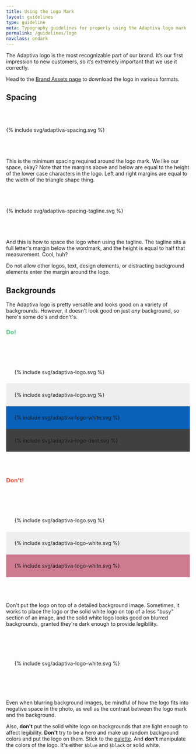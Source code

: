 ```yaml
---
title: Using the Logo Mark
layout: guidelines
type: guideline
meta: Typography guidelines for properly using the Adaptiva logo mark
permalink: /guidelines/logo
navclass: ondark
---
```

The Adaptiva logo is the most recognizable part of our brand. It’s our first impression to new customers, so it’s extremely important that we use it correctly.

Head to the [Brand Assets page]({{site.baseurl}}/assets) to download the logo in various formats.

## Spacing

<div style="margin: 68px 0; overflow: hidden;">
{% include svg/adaptiva-spacing.svg %}
</div>

This is the minimum spacing required around the logo mark. We like our space, okay? Note that the margins above and below are equal to the height of the lower case characters in the logo. Left and right margins are equal to the width of the triangle shape thing.

<div style="margin: 68px 0; overflow: hidden;">
{% include svg/adaptiva-spacing-tagline.svg %}
</div>

And this is how to space the logo when using the tagline. The tagline sits a full letter's margin below the wordmark, and the height is equal to half that measurement. Cool, huh?

Do not allow other logos, text, design elements, or distracting background elements enter the margin around the logo.

## Backgrounds

The Adaptiva logo is pretty versatile and looks good on a variety of backgrounds. However, it doesn't look good on just _any_ background, so here's some do's and don't's.

<h3 style="color: #4dcf83;">Do!</h3>
<div style="margin: 68px 0; overflow: hidden;">
<div class="j-col j-col-6" style="padding: 0;">
<div style="padding: 1.618em;">{% include svg/adaptiva-logo.svg %}</div>
</div>
<div class="j-col j-col-6" style="padding: 0;">
<div style="padding: 1.618em; background: #eee;">{% include svg/adaptiva-logo.svg %}</div>
</div>
<div class="j-col j-col-6" style="padding: 0;">
<div style="padding: 1.618em; background: #0860b8;">{% include svg/adaptiva-logo-white.svg %}</div>
</div>
<div class="j-col j-col-6" style="padding: 0;">
<div style="padding: 1.618em; background: #404041;">{% include svg/adaptiva-logo-dont.svg %}</div>
</div>
</div>

<h3 style="color: #ed4e39;">Don't!</h3>
<div style="margin: 68px 0; overflow: hidden;">
<div class="j-col j-col-6" style="padding: 0;">
<div style="padding: 1.618em; background-image: url('{{site.baseurl}}/assets/img/guidelines/dont-background-1.jpg')">{% include svg/adaptiva-logo.svg %}</div>
</div>
<div class="j-col j-col-6" style="padding: 0;">
<div style="padding: 1.618em; background: #eee;">{% include svg/adaptiva-logo-white.svg %}</div>
</div>
<div class="j-col j-col-6" style="padding: 0;">
<div style="padding: 1.618em; background: #CE7B91;">{% include svg/adaptiva-logo-white.svg %}</div>
</div>
</div>

Don't put the logo on top of a detailed background image. Sometimes, it works to place the logo or the solid white logo on top of a less "busy" section of an image, and the solid white logo looks good on blurred backgrounds, granted they're dark enough to provide legibility.

<div style="margin: 68px 0; overflow: hidden;">
<div class="j-col j-col-6" style="padding: 0;">
<div style="padding: 1.618em; background-image: url('{{site.baseurl}}/assets/img/guidelines/dont-background-2.jpg'); background-size: cover; background-repeat: no-repeat; background-position: center;">{% include svg/adaptiva-logo-white.svg %}</div>
</div>
</div>

Even when blurring background images, be mindful of how the logo fits into negative space in the photo, as well as the contrast between the logo mark and the background.

Also, **don't** put the solid white logo on backgrounds that are light enough to affect legibility. **Don't** try to be a hero and make up random background colors and put the logo on them. Stick to the [palette]({{site.baseurl}}/guidelines/color). And **don't** manipulate the colors of the logo. It's either `$blue` and `$black` or solid white.
